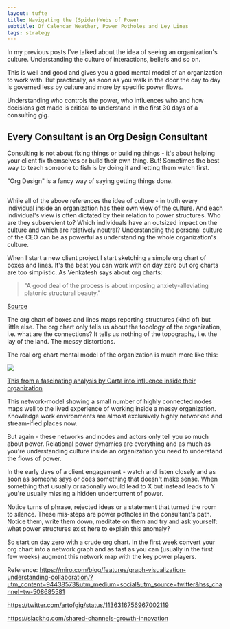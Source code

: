 ```yaml
---
layout: tufte
title: Navigating the (Spider)Webs of Power
subtitle: Of Calendar Weather, Power Potholes and Ley Lines
tags: strategy
---
```


In my previous posts I've talked about the idea of seeing an organization's culture. Understanding the culture of interactions, beliefs and so on.

This is well and good and gives you a good mental model of an organization to work with. But practically, as soon as you walk in the door the day to day is governed less by culture and more by specific power flows.

Understanding who controls the power, who influences who and how decisions get made is critical to understand in the first 30 days of a consulting gig.

## Every Consultant is an Org Design Consultant

Consulting is not about fixing things or building things - it's about helping your client fix themselves or build their own thing. But! Sometimes the best way to teach someone to fish is by doing it and letting them watch first.

"Org Design" is a fancy way of saying getting things done.

## 

While all of the above references the idea of culture - in truth every individual inside an organization has their own view of the culture. And each individual's view is often dictated by their relation to power structures. Who are they subservient to? Which individuals have an outsized impact on the culture and which are relatively neutral? Understanding the personal culture of the CEO can be as powerful as understanding the whole organization's culture.

When I start a new client project I start sketching a simple org chart of boxes and lines. It's the best you can work with on day zero but org charts are too simplistic. As Venkatesh says about org charts:

> "A good deal of the process is about imposing anxiety-alleviating platonic structural beauty."

[Source](https://www.ribbonfarm.com/2015/05/28/the-amazing-shrinking-org-chart/)

The org chart of boxes and lines maps reporting structures (kind of) but little else. The org chart only tells us about the topology of the organization, i.e. what are the connections? It tells us nothing of the topography, i.e. the lay of the land. The messy distortions.

The real org chart mental model of the organization is much more like this:

![](https://lh3.googleusercontent.com/angLQywIyheCbJIF441rU4OqaBDkEGjWTnUJ8VO8CFIS5mJU4dsFwZYRLwRchVffhnVVl9lyiMduaei8G-0QpzXsq_XMYeoNj-VnSKocUJ37tO7YUJJQABLtN_4VnoVVJvoJFbUY)

[This from a fascinating analysis by Carta into influence inside their organization](https://medium.com/@henrysward/the-shadow-org-chart-cfcdd644575f)

This network-model showing a small number of highly connected nodes maps well to the lived experience of working inside a messy organization. Knowledge work environments are almost exclusively highly networked and stream-ified places now.

But again - these networks and nodes and actors only tell you so much about power. Relational power dynamics are everything and as much as you're understanding culture inside an organization you need to understand the flows of power.

In the early days of a client engagement - watch and listen closely and as soon as someone says or does something that doesn't make sense. When something that usually or rationally would lead to X but instead leads to Y you're usually missing a hidden undercurrent of power.

Notice turns of phrase, rejected ideas or a statement that turned the room to silence. These mis-steps are power potholes in the consultant's path. Notice them, write them down, meditate on them and try and ask yourself: what power structures exist here to explain this anomaly?

So start on day zero with a crude org chart. In the first week convert your org chart into a network graph and as fast as you can (usually in the first few weeks) augment this network map with the key power players.

Reference: https://miro.com/blog/features/graph-visualization-understanding-collaboration/?utm_content=94438573&utm_medium=social&utm_source=twitter&hss_channel=tw-508685581

https://twitter.com/artofgig/status/1136316756967002119

https://slackhq.com/shared-channels-growth-innovation